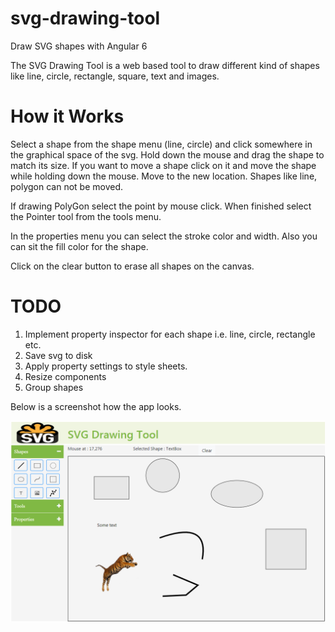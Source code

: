 # svg-drawing-tool
Draw SVG shapes with Angular 6

The SVG Drawing Tool is a web based tool to draw different kind of shapes like line, circle, rectangle, square, text and images.

How it Works
============
Select a shape from the shape menu (line, circle) and click somewhere in the graphical space of the svg. Hold down the mouse and drag the shape to match its size. If you want to move a shape click on it and move the shape while holding down the mouse. Move to the new location. Shapes like line, polygon can not be moved.

If drawing PolyGon select the point by mouse click. When finished select the Pointer tool from the tools menu.

In the properties menu you can select the stroke color and width. Also you can sit the fill color for the shape.

Click on the clear button to erase all shapes on the canvas.

TODO
====
1. Implement property inspector for each shape i.e. line, circle, rectangle etc.
2. Save svg to disk
3. Apply property settings to style sheets.
4. Resize components
5. Group shapes

Below is a screenshot how the app looks.

![Screenshot](src/assets/pictures/screenshot-1.PNG)
